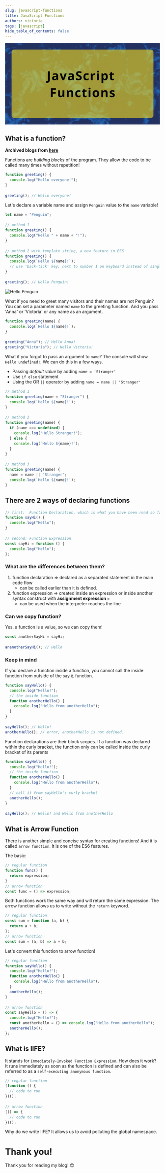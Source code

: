 ```yaml
---
slug: javascript-functions
title: JavaScript Functions
authors: victoria
tags: [javascript]
hide_table_of_contents: false
---
```


![javascript functions](./javascript-functions.webp)

<!--truncate-->

## What is a function?

**Archived blogs from [here](https://victoriacheng15.hashnode.dev/javascript-functions)**

Functions are _building blocks_ of the program. They allow the code to be called many times without repetition!

```js
function greeting() {
  console.log("Hello everyone!");
}

greeting(); // Hello everyone!
```

Let's declare a variable name and assign `Penguin` value to the `name` variable!

```js
let name = "Penguin";

// method 1
function greeting() {
  console.log("Hello " + name + "!");
}

// method 2 with template string, a new feature in ES6
function greeting() {
  console.log(`Hello ${name}!`);
  // use 'back-tick' key, next to number 1 on keyboard instead of single or double quotes
}

greeting(); // Hello Penguin!
```

![Hello Penguin](https://images6.fanpop.com/image/photos/37800000/-Hello-penguins-of-madagascar-37800672-500-500.gif)

What if you need to greet many visitors and their names are not Penguin? You can set a parameter named `name` to the greeting function. And you pass 'Anna' or 'Victoria' or any name as an argument.

```js
function greeting(name) {
  console.log(`Hello ${name}!`);
}

greeting("Anna"); // Hello Anna!
greeting("Victoria"); // Hello Victoria!
```

What if you forgot to pass an argument to `name`? The console will show `Hello undefined!`. We can do this in a few ways.

- Passing _default value_ by adding `name = 'Stranger'`
- Use `if else` statement
- Using the OR `||` operator by adding `name = name || 'Stranger'`

```js
// method 1
function greeting(name = "Stranger") {
  console.log(`Hello ${name}!`);
}

// method 2
function greeting(name) {
  if (name === undefined) {
    console.log("Hello Stranger!");
  } else {
    console.log(`Hello ${name}!`);
  }
}

// method 3
function greeting(name) {
  name = name || "Stranger";
  console.log(`Hello ${name}!`);
}
```

## There are 2 ways of declaring functions

```js
// first:  Function Declaration, which is what you have been read so far
function sayHi() {
  console.log("Hello");
}

// second: Function Expression
const sayHi = function () {
  console.log("Hello");
};
```

### What are the differences between them?

1. function declaration => declared as a separated statement in the main code flow
   - can be called earlier than it is defined.
2. function expression => created inside an expression or inside another syntax construct with **assignment expression** `=`
   - can be used when the interpreter reaches the line

### Can we copy function?

Yes, a function is a value, so we can copy them!

```js
const anotherSayHi = sayHi;

ananotherSayHi(); // Hello
```

### Keep in mind

If you declare a function inside a function, you cannot call the inside function from outside of the `sayHi` function.

```js
function sayHello() {
  console.log("Hello!");
  // the inside function
  function anotherHello() {
    console.log("Hello from anotherHello");
  }
}

sayHello(); // Hello!
anotherHello(); // error, anotherHello is not defined.
```

Function declarations are their block scopes. If a function was declared within the curly bracket, the function only can be called inside the curly bracket of its parents

```js
function sayHello() {
  console.log("Hello!");
  // the inside function
  function anotherHello() {
    console.log("Hello from anotherHello");
  }
  // call it from sayHello's curly bracket
  anotherHello();
}

sayHello(); // Hello! and Hello from anotherHello
```

## What is Arrow Function

There is another simple and concise syntax for creating functions! And it is called `arrow function`. It is one of the ES6 features.

The basic:

```js
// regular function
function func() {
  return expression;
}
// arrow function
const func = () => expression;
```

Both functions work the same way and will return the same expression. The arrow function allows us to write without the `return` keyword.

```js
// regular function
const sum = function (a, b) {
  return a + b;
};
// arrow function
const sum = (a, b) => a + b;
```

Let's convert this function to arrow function!

```js
// regular function
function sayHello() {
  console.log("Hello!");
  function anotherHello() {
    console.log("Hello from anotherHello");
  }
  anotherHello();
}

// arrow function
const sayHello = () => {
  console.log("Hello!");
  const anotherHello = () => console.log("Hello from anotherHello");
  anotherHello();
};
```

## What is IIFE?

It stands for `Immediately-Invoked Function Expression`. How does it work? It runs immediately as soon as the function is defined and can also be referred to as a `self-executing anonymous function`.

```js
// regular function
(function () {
  // code to run
})();

// arrow function
(() => {
  // code to run
})();
```

Why do we write IIFE? It allows us to avoid polluting the global namespace.

# Thank you!

Thank you for reading my blog! 😊
